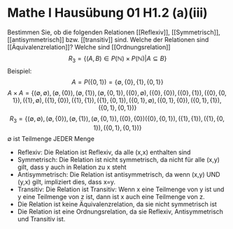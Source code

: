 
# Mathe I Hausübung 01 H1.2 (a)(iii)	
Bestimmen Sie, ob die folgenden Relationen [[Reflexiv]], [[Symmetrisch]], [[antisymmetrisch]] bzw. [[transitiv]] sind. Welche der Relationen sind [[Äquivalenzrelation]]? Welche sind [[Ordnungsrelation]]
$$R_3=\{(A,B)\in P(\mathbb{N})\times P(\mathbb{N})|A\subseteq B\}$$
Beispiel:
$$A=P(\{0,1\})=\{\emptyset,\{0\},\{1\},\{0,1\}\}$$
$$A\times A=
\{(\emptyset,\emptyset),(\emptyset,\{0\}),(\emptyset,\{1\}),(\emptyset,\{0,1\}),
(\{0\},\emptyset),(\{0\},\{0\}),(\{0\},\{1\}),(\{0\},\{0,1\}),
(\{1\},\emptyset),(\{1\},\{0\}),(\{1\},\{1\}),(\{1\},\{0,1\}),
(\{0,1\},\emptyset),(\{0,1\},\{0\}),(\{0,1\},\{1\}),(\{0,1\},\{0,1\})\}$$
$$R_3=\{(\emptyset,\emptyset),(\emptyset,\{0\}),(\emptyset,\{1\}),(\emptyset,\{0,1\}),(\{0\},\{0\})(\{0\},\{0,1\}),(\{1\},\{1\}),(\{1\},\{0,1\}),(\{0,1\},\{0,1\})\}$$
$\emptyset$ ist Teilmenge JEDER Menge
- Reflexiv: Die Relation ist Reflexiv, da alle (x,x) enthalten sind
- Symmetrisch: Die Relation ist nicht symmetrisch, da nicht für alle (x,y) gilt, dass y auch in Relation zu x steht 
- Antisymmetrisch: Die Relation ist antisymmetrisch, da wenn (x,y) UND (y,x) gilt, impliziert dies, dass x=y.
- Transitiv: Die Relation ist Transitiv: Wenn x eine Teilmenge von y ist und y eine Teilmenge von z ist, dann ist x auch eine Teilmenge von z.
- Die Relation ist keine Äquivalenzrelation, da sie nicht symmetrisch ist
- Die Relation ist eine Ordnungsrelation, da sie Reflexiv, Antisymmetrisch und Transitiv ist.